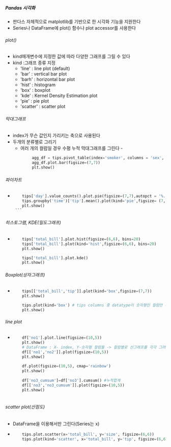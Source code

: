 ##### Pandas 시각화
  - 판다스 자체적으로 matplotlib를 기반으로 한 시각화 기능을 지원한다
  - Series나 DataFrame에 plot() 함수나 plot accessor를 사용한다

  ###### plot()
   - kind매개변수에 지정한 값에 따라 다양한 그래프를 그릴 수 있다
   - kind :그래프 종류 지정
      - 'line' : line plot (default)
      - 'bar' : vertical bar plot
      - 'barh' : horizontal bar plot
      - 'hist' : histogram
      - 'box' : boxplot
      - 'kde' : Kernel Density Estimation plot
      - 'pie' : pie plot
      - 'scatter' : scatter plot

 ###### 막대그래프
   - index가 무슨 값인지 가리키는 축으로 사용된다
   - 두개의 분류별로 그리기
      - 여러 개의 컬럼일 경우 수평 누적 막대그래프를 그린다
    -  
        ``` python
             agg_df = tips.pivot_table(index='smoker', columns = 'sex', values='tip', aggfunc='count')
             agg_df.plot.bar(figsize=(7,7))
             plt.show()
         ```

 ###### 파이차트
   -
        ``` python
            tips['day'].value_counts().plot.pie(figsize=(7,7),autopct = '%.2f%%', fontsize=15) = 
            tips.groupby('time')['tip'].mean().plot(kind='pie',figsize= (7,7),autopct='%.2f%%',fontsize=15)
            plt.show()
         ```

 ###### 히스토그램, KDE(밀도그래프)
   -
        ``` python
            tips['total_bill'].plot.hist(figsize=(6,6), bins=20)
            tips['total_bill'].plot(kind='hist',figsize=(6,6), bins=20)
            plt.show()
        ```
        
        ``` python
            tips['total_bill'].plot.kde()
            plt.show()
        ```
        
###### Boxplot(상자그래프)
   -
        ``` python
            tips[['total_bill','tip']].plot(kind='box',figsize=(7,7))
            plt.show()
        ```
        
        ``` python
            tips.plot(kind='box') # tips columns 중 datatype이 숫자형인 컬럼만 나옴
            plt.show()
        ```
        
###### line plot
   - 
     ``` python
         df['no1'].plot.line(figsize=(10,5))
         plt.show()
         # DataFrame : X- index, Y-숫자형 컬럼들 -> 컬럼별로 선그래프를 각각 그려준다
         df[['no1','no2']].plot(figsize=(10,5))
         plt.show()
         
         df.plot(figsize=(10,5), cmap='rainbow')
         plt.show()
         
         df['no3_cumsum']=df['no3'].cumsum() #누적합계
         df[['no3','no3_cumsum']].plot(figsize=(10,5))
         plt.show()
    
     
     
###### scatter plot(산점도)
   - DataFrame을 이용해서만 그린다(Series는 x)
   - 
      ``` python
          tips.plot.scatter(x='total_bill', y='size', figsize=(6,6))
          tips.plot(kind='scatter', x='total_bill', y='tip', figsize=(6,6))
      ```
      
